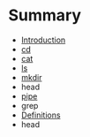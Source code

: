 # Summary

* [Introduction](README.md)
* [cd](cd.md)
* [cat](cat.md)
* [ls](ls.md)
* [mkdir](mkdir.md)
* head
* [pipe](pipe.md)
* grep
* [Definitions](definitions.md)
* head

